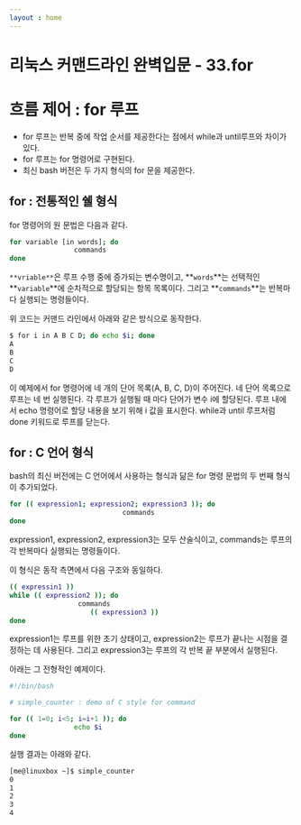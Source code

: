 ```yaml
---
layout : home
---
```


리눅스 커맨드라인 완벽입문 - 33.for
======================

# 흐름 제어 : for 루프

- for 루프는 반복 중에 작업 순서를 제공한다는 점에서 while과 until루프와 차이가 있다.
- for 루프는 for 명령어로 구현된다.
- 최신 bash 버전은 두 가지 형식의 for 문을 제공한다.

## for : 전통적인 쉘 형식

for 명령어의 원 문법은 다음과 같다.

```bash
for variable [in words]; do
				commands
done
```

`**vriable**`은 루프 수행 중에 증가되는 변수명이고, **`words`**는 선택적인 **`variable`**에 순차적으로 할당되는 항목 목록이다. 그리고 **`commands`**는 반복마다 실행되는 명령들이다.

위 코드는 커맨드 라인에서 아래와 같은 방식으로 동작한다.

```bash
$ for i in A B C D; do echo $i; done
A
B
C
D
```

이 예제에서 for 명령어에 네 개의 단어 목록(A, B, C, D)이 주어진다.
네 단어 목록으로 루프는 네 번 실행된다.
각 루프가 실행될 때 마다 단어가 변수 i에 할당된다.
루프 내에서 echo 명령어로 할당 내용을 보기 위해 i 값을 표시한다.
while과 until 루프처럼 done 키워드로 루프를 닫는다.

## for : C 언어 형식

bash의 최신 버전에는 C 언어에서 사용하는 형식과 닮은 for 명령 문법의 두 번째 형식이 추가되었다.

```bash
for (( expression1; expression2; expression3 )); do
							commands
done
```

expression1, expression2, expression3는 모두 산술식이고, commands는 루프의 각 반복마다 실행되는 명령들이다.

이 형식은 동작 측면에서 다음 구조와 동일하다.

```bash
(( expressin1 ))
while (( expression2 )); do
				 commands
					(( expression3 ))
done
```

expression1는 루프를 위한 초기 상태이고, expression2는 루프가 끝나는 시점을 결정하는 데 사용된다.
그리고 expression3는 루프의 각 반복 끝 부분에서 실행된다.

아래는 그 전형적인 예제이다.

```bash
#!/bin/bash

# simple_counter : demo of C style for command

for (( 1=0; i<5; i=i+1 )); do
				echo $i
done
```

실행 결과는 아래와 같다.

```bash
[me@linuxbox ~]$ simple_counter
0
1
2
3
4
```